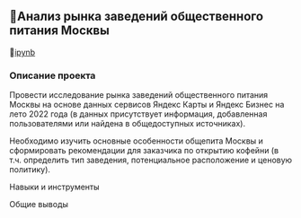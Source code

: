 ## 🍕Анализ рынка заведений общественного питания Москвы
📕[ipynb](https://github.com/nottdzr/Portfolio/blob/main/Moscow_places/moscow_places.ipynb)

### Описание проекта
Провести исследование рынка заведений общественного питания Москвы на основе данных сервисов Яндекс Карты и Яндекс Бизнес на лето 2022 года (в данных присутствует информация, добавленная пользователями или найдена в общедоступных источниках).

Необходимо изучить основные особенности общепита Москвы и сформировать рекомендации для заказчика по открытию кофейни (в т.ч. определить тип заведения, потенциальное расположение и ценовую политику).

Навыки и инструменты

Общие выводы
